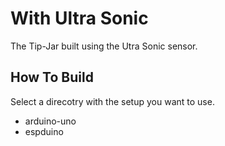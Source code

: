 # With Ultra Sonic
The Tip-Jar built using the Utra Sonic sensor.

## How To Build
Select a direcotry with the setup you want to use.
* arduino-uno
* espduino
